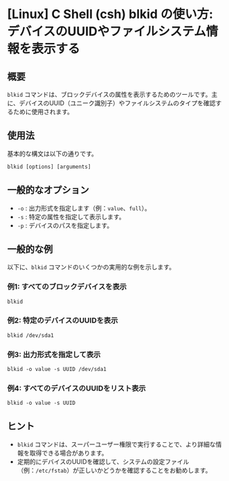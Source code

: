 # [Linux] C Shell (csh) blkid の使い方: デバイスのUUIDやファイルシステム情報を表示する

## 概要
`blkid` コマンドは、ブロックデバイスの属性を表示するためのツールです。主に、デバイスのUUID（ユニーク識別子）やファイルシステムのタイプを確認するために使用されます。

## 使用法
基本的な構文は以下の通りです。

```csh
blkid [options] [arguments]
```

## 一般的なオプション
- `-o` : 出力形式を指定します（例：`value`、`full`）。
- `-s` : 特定の属性を指定して表示します。
- `-p` : デバイスのパスを指定します。

## 一般的な例
以下に、`blkid` コマンドのいくつかの実用的な例を示します。

### 例1: すべてのブロックデバイスを表示
```csh
blkid
```

### 例2: 特定のデバイスのUUIDを表示
```csh
blkid /dev/sda1
```

### 例3: 出力形式を指定して表示
```csh
blkid -o value -s UUID /dev/sda1
```

### 例4: すべてのデバイスのUUIDをリスト表示
```csh
blkid -o value -s UUID
```

## ヒント
- `blkid` コマンドは、スーパーユーザー権限で実行することで、より詳細な情報を取得できる場合があります。
- 定期的にデバイスのUUIDを確認して、システムの設定ファイル（例：`/etc/fstab`）が正しいかどうかを確認することをお勧めします。
